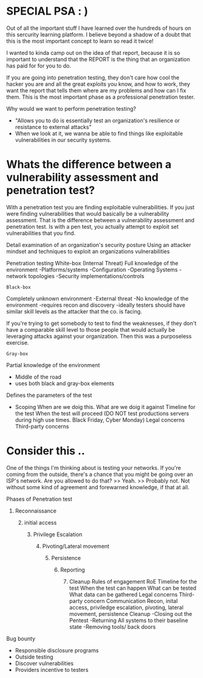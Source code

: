# SPECIAL PSA : )
Out of all the important stuff I have learned over the hundreds of hours on this sercurity learning platform. I believe beyond a shadow of a doubt that this is the most important concept to learn so read it twice! 

I wanted to kinda camp out on the idea of that report, because it is so important to understand that the REPORT is the thing that an organization has paid for for you to do. 

If you are going into penetration testing, they don't care how cool the hacker you are and all the great exploits you know, and how to work, they want the report that tells them where are my problems and how can I fix them. This is the most important phase as a professional penetration tester. 

Why would we want to perform penetration testing?
- "Allows you to do is essentially test an organization's resilience or resistance to external attacks"
- When we look at it, we wanna be able to find things like exploitable vulnerabilities in our security systems.

# Whats the difference between a vulnerability assessment and penetration test?
With a penetration test you are finding exploitable vulnerabilities. If you just were finding vulnerabilities that would basically be a vulnerability assessment. That is the difference between a vulnerability assessment and penetration test. Is with a pen test, you actually attempt to exploit set vulnerabilities that you find.

Detail examination of an organization's security posture
    Using an attacker mindset and techniques to exploit an organizations vulnerabilities

Penetration testing
    White-box  (Internal Threat)
Full knowledge of the environment
-Platforms/systems
-Configuration
-Operating Systems
-network topologies
-Security implementations/controls

    Black-box
Completely unknown environment
-External threat
-No knowledge of the environment
-requires recon and discovery
-ideally testers should have similar skill levels as the attacker that the co. is facing.

If you're trying to get somebody to test to find the weaknesses, if they don't have a comparable skill level to those people that would actually be leveraging attacks against your organization. Then this was a purposeless exercise.   


    Gray-box
Partial knowledge of the environment
- Middle of the road
- uses both black and gray-box elements

Defines the parameters of the test
 - Scoping
    When are we doig this. What are we doig it against
  Timeline for the test
  When the test will proceed
    (DO NOT test productions servers during high use times. Black Friday, Cyber Monday)
  Legal concerns
  Third-party concerns

# Consider this ..
One of the things I'm thinking about is testing your networks. If you're coming from the outside, there's a chance that you might be going over an ISP's network. Are you allowed to do that? >> Yeah. >> Probably not. Not without some kind of agreement and forewarned knowledge, if that at all.

Phases of Penetration test

1. Reconnaissance
    
    2. initial access

        3. Privilege Escalation

            4. Pivoting/Lateral movement

                5. Persistence

                    6. Reporting 

                        7. Cleanup
Rules of engagement
RoE
Timeline for the test
When the test can happen
What can be tested
What data can be gathered
Legal concerns
Third-party concern
Communication
Recon, inital access, priviledge escalation, pivoting, lateral movement, persistence
Cleanup
-Closing out the Pentest
-Returning All systems to their baseline state
-Removing tools/ back doors

Bug bounty
- Responsible disclosure programs
- Outside testing
- Discover vulnerabilities
- Providers incentive to testers
